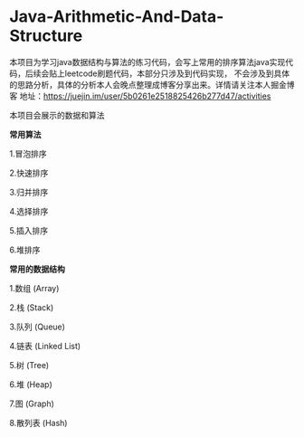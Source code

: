 # Java-Arithmetic-And-Data-Structure
本项目为学习java数据结构与算法的练习代码，会写上常用的排序算法java实现代码，后续会贴上leetcode刷题代码，本部分只涉及到代码实现，
不会涉及到具体的思路分析，具体的分析本人会晚点整理成博客分享出来。详情请关注本人掘金博客
地址：https://juejin.im/user/5b0261e2518825426b277d47/activities

本项目会展示的数据和算法

**常用算法**

1.冒泡排序

2.快速排序

3.归并排序

4.选择排序

5.插入排序

6.堆排序


**常用的数据结构**

1.数组 (Array)

2.栈 (Stack)

3.队列 (Queue)

4.链表 (Linked List)

5.树 (Tree)

6.堆 (Heap)

7.图 (Graph)

8.散列表 (Hash)
